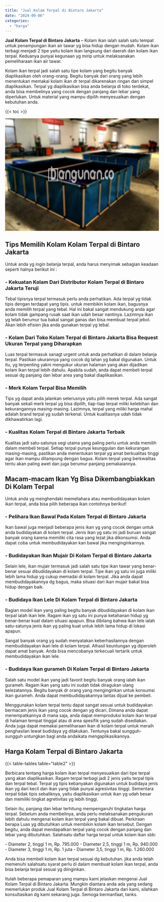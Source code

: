 ```yaml
---
title: "Jual Kolam Terpal di Bintaro Jakarta"
date: "2024-09-06"
categories: 
  - "harga"
---
```


**Jual Kolam Terpal di Bintaro Jakarta** – Kolam ikan ialah salah satu tempat untuk penampungan ikan air tawar yg bisa hidup dengan mudah. Kolam ikan terbagi menjadi 2 tipe yaitu kolam ikan langsung dari daerah dan kolam ikan terpal. Keduanya punyai kegunaan yg mirip untuk melaksanakan pemeliharaan ikan air tawar.

Kolam ikan terpal jadi salah satu tipe kolam yang begitu banyak diaplikasikan oleh orang-orang. Begitu banyak dari orang yang lebih menentukan memakai kolam ikan dr terpal dikarenakan ringan dan simpel diaplikasikan. Terpal yg diaplikasikan bisa anda belanja di toko terdekat, anda bisa membelinya yang cocok dengan panjang dan lebar yang diperlukan. Untuk material yang mampu dipilih menyesuaikan dengan kebutuhan anda.

{{< toc >}}

![Jual Kolam Terpal di Bintaro Jakarta](/images/jual-kolam-terpal-20.png)

## Tips Memilih Kolam Kolam Terpal di Bintaro Jakarta

Untuk anda yg ingin belanja terpal, anda harus menyimak sebagian keadaan seperti halnya berikut ini :

### \- Kekuatan Kolam Dari Distributor Kolam Terpal di Bintaro Jakarta Teruji

Tebal tipisnya terpal termasuk perlu anda perhatikan. Ada terpal yg tidak tipis dengan terdapat yang tipis. untuk membikin kolam ikan, bagusnya anda memilih terpal yang tebal. Hal ini bakal sangat mendukung anda agar kolam tidak gampang rusak saat ikan udah besar nantinya. Lazimnya ikan yg telah berumur tua bakal sangat ganas dan bisa membuat terpal jebol. Akan lebih efisien jika anda gunakan terpal yg tebal.

### \- Kolam Dari Toko Kolam Terpal di Bintaro Jakarta Bisa Request Ukuran Terpal yang Diharapkan

Luas terpal termasuk sanagt urgent untuk anda perhatikan di dalam belanja terpal. Pastikan ukurannya yang cocok dg lahan yg bakal digunakan. Untuk itu, yg terpenting yakni mengukur ukuran halaman yang akan dijadikan kolam ikan terpal lebih dahulu. Apabila sudah, anda dapat membeli terpal sesuai dg panjang dan lebar area yang bakal diaplikasikan.

### \- Merk Kolam Terpal Bisa Memilih

Tips yg dapat anda jalankan seterusnya yaitu pilih merek terpal. Ada sangat banyak sekali merk terpal yg bisa dipilih, tiap-tiap terpal miliki kelebihan dan kekurangannya masing-masing. Lazimnya, terpal yang miliki harga mahal adalah brand terpal yg sudah terkenal. Untuk kualitasnya udah tidak dikhawatirkan lagi.

### \- Kualitas Kolam Terpal di Bintaro Jakarta Terbaik

Kualitas jadi satu-satunya segi utama yang paling perlu untuk anda memilih dalam membeli terpal. Setiap terpal punyai keunggulan dan kekurangan masing-masing, pastikan anda menentukan terpal yg amat berkualitas tinggi agar ikan mampu ditampung dengan bagus. Kolam terpal yang berkwalitas tentu akan paling awet dan juga berumur panjang pemakaiannya.

## Macam-macam Ikan Yg Bisa Dikembangbiakkan Di Kolam Terpal

Untuk anda yg menghendaki memeliahara atau membudidayakan kolam ikan terpal, anda bisa pilih beberapa ikan contohnya berikut!

### \- Pelihara Ikan Bawal Pada Kolam Terpal di Bintaro Jakarta

Ikan bawal juga menjadi beberapa jenis ikan yg yang cocok dengan untuk anda budidayakan di kolam terpal. Jenis ikan yg satu ini jadi buruan sangat banyak orang karena memiliki cita rasa yang lezat jika dikonsumsi. Anda dapat coba untuk membudidayakan kan bawal jika menginginkannya.

### \- Budidayakan Ikan Mujair Di Kolam Terpal di Bintaro Jakarta

Selain lele, ikan mujair termasuk jadi salah satu tipe ikan tawar yang benar-benar sesuai dibudidayakan di kolam terpal. Tipe ikan yg satu ini juga miliki lebih lama hidup yg cukup memadai di kolam terpal. Jika anda dapat membudidayakannya dg bagus, maka situasi dari ikan mujair bakal bisa hidup dengan baik.

### \- Budidaya Ikan Lele Di Kolam Terpal di Bintaro Jakarta

Bagian model ikan yang paling begitu banyak dibudidayakan di kolam ikan terpal ialah ikan lele. Ragam ikan yg satu ini punyai ketahanan hidup yg benar-benar kuat dalam situasi apapun. Bisa dibilang bahwa ikan lele ialah satu-satunya jenis ikan yg paling kuat untuk lebih lama hidup di lokasi apapun.

Sangat banyak orang yg sudah menyatakan keberhasilannya dengan membudidayakan ikan lele di kolam terpal. Alhasil keuntungan yg diperoleh dapat amat banyak. Anda bisa mencobanya terkecuali tertarik untuk membudidayakan ikan lele.

### \- Budidaya Ikan gurameh Di Kolam Terpal di Bintaro Jakarta

Salah satu model ikan yang jadi favorit begitu banyak orang ialah ikan gurameh. Ragam ikan yang satu ini sudah tidak diragukan ulang kelezatannya. Begitu banyak dr orang yang menginginkan untuk konsumsi ikan gurameh. Anda dapat membudidayakannya lantas dijual ke pembeli.

Menggunakan kolam terpal tentu dapat sangat sesuai untuk budidayakan bermacam jenis ikan yang cocok dengan yg dicari. Dimana anda dapat menempatkannya di mana saja, anda dapat memproduksi kolam ikan terpal di halaman tempat tinggal atau di area spesifik yang sudah disediakan. Anda juga dapat memakai pemeliharaan ikan di kolam terpal untuk meraih penghasilan lewat budidaya yg dilakukan. Tentunya bakal sungguh-sungguh untungkan bagi anda andaikata mengaplikasikannya.

## Harga Kolam Terpal di Bintaro Jakarta

{{< table-tables table="table2" >}}

Berbicara tentang harga kolam ikan terpal menyesuaikan dari tipe terpal yang akan diaplikasikan. Ragam terpal terbagi jadi 2 jenis yaitu terpal tipis dan terpal tebal. Terpal yg tipis kebanyakan digunakan untuk budidaya jenis ikan yg dari kecil dan ikan yang tidak punyai agresivitas tinggi. Sementara terpal tidak tipis sebaliknya, yaitu diaplikasikan untuk ikan yg udah besar dan memiliki tingkat agretivitas yg lebih tinggi.

Selain itu, panjang dan lebar terhitung mempengaruhi tingkatan harga terpal. Sebelum anda membelinya, anda perlu melaksanakan pengukuran lebih dahulu mengenai kolam ikan terpal yang bakal dibuat. Perkiraan berapa Luas yg dibutuhkan untuk membikin kolam ikan tersebut. Dengan begitu, anda dapat mendapatkan terpal yang cocok dengan panjang dan lebar yang dibutuhkan. Salahsatu daftar harga terpal untuk kolam ikan sbb:

\- Diameter 2, tinggi 1 m, Rp. 795.000 - Diameter 2,5, tinggi 1 m, Rp. 940.000 - Diameter 3, tinggi 1 m, Rp. 1 juta - Diameter 3,5, tinggi 1 m, Rp. 1.260.000

Anda bisa membeli kolam ikan terpal sesuai dg kebutuhan. jika anda telah memenuhi salahsatu syarat perlu di dalam membuat kolam ikan terpal, anda bisa belanja terpal sesuai yg diinginkan.

Itulah beberapa pemaparan yang mampu kami jelaskan mengenai Jual Kolam Terpal di Bintaro Jakarta. Mungkin diantara anda ada yang sedang memerlukan produk Jual Kolam Terpal di Bintaro Jakarta dari kami, silahkan konsultasikan dg kami sekarang juga. Semoga bermanfaat, tanks.
